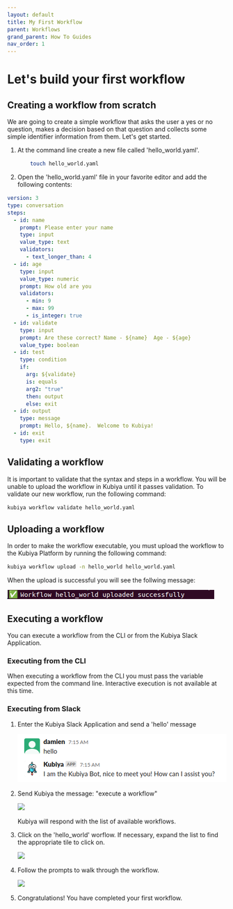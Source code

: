 ```yaml
---
layout: default
title: My First Workflow
parent: Workflows
grand_parent: How To Guides
nav_order: 1
---
```


# Let's build your first workflow

## Creating a workflow from scratch

We are going to create a simple workflow that asks the user a yes or no question, makes a decision based on that question and collects some simple identifier information from them.  Let's get started.

1. At the command line create a new file called 'hello_world.yaml'.

    ```bash
        touch hello_world.yaml
    ```

2. Open the 'hello_world.yaml' file in your favorite editor and add the following contents:

```yaml
version: 3
type: conversation
steps:
  - id: name
    prompt: Please enter your name
    type: input
    value_type: text
    validators:
      - text_longer_than: 4
  - id: age
    type: input
    value_type: numeric
    prompt: How old are you
    validators:
      - min: 9
      - max: 99
      - is_integer: true
  - id: validate
    type: input
    prompt: Are these correct? Name - ${name}  Age - ${age}
    value_type: boolean
  - id: test
    type: condition
    if:
      arg: ${validate}
      is: equals
      arg2: "true"
      then: output
      else: exit
  - id: output
    type: message
    prompt: Hello, ${name}.  Welcome to Kubiya!
  - id: exit
    type: exit
```

## Validating a workflow

It is important to validate that the syntax and steps in a workflow.  You will be unable to upload the workflow in Kubiya until it passes validation.  To validate our new workflow, run the following command:

```bash
kubiya workflow validate hello_world.yaml
```

## Uploading a workflow

In order to make the workflow executable, you must upload the workflow to the Kubiya Platform by running the following command:

```bash
kubiya workflow upload -n hello_world hello_world.yaml
```

When the upload is successful you will see the follwing message:

<img src=images/upload-success.png>

## Executing a workflow

You can execute a workflow from the CLI or from the Kubiya Slack Application.

### Executing from the CLI

When executing a workflow from the CLI you must pass the variable expected from the command line.  Interactive execution is not available at this time.


### Executing from Slack

1. Enter the Kubiya Slack Application and send a 'hello' message

    <img src=images/slack-hello.png>

2. Send Kubiya the message: "execute a workflow"

    <img src=image/slack-execute.png>

    Kubiya will respond with the list of available workflows.

3. Click on the 'hello_world' worflow.  If necessary, expand the list to find the appropriate tile to click on.

    <img src=image/hello-tile.png>

4. Follow the prompts to walk through the workflow.

    <img src=image/hello-walk.png>

5. Congratulations!  You have completed your first workflow.

